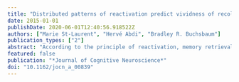 ```yaml
---
title: "Distributed patterns of reactivation predict vividness of recollectio"
date: 2015-01-01
publishDate: 2020-06-01T12:40:56.918522Z
authors: ["Marie St-Laurent", "Hervé Abdi", "Bradley R. Buchsbaum"]
publication_types: ["2"]
abstract: "According to the principle of reactivation, memory retrieval evokes patterns of brain activity that resemble those instantiated when an event was first experienced. Intuitively, one would expect neural reactivation to contribute to recollection (i.e., the vivid impression of reliving past events), but evidence of a direct relationship between the subjective quality of recollection and multiregional reactivation of item-specific neural patterns is lacking. The current study assessed this relationship using fMRI to measure brain activity as participants viewed and mentally replayed a set of short videos. We used multivoxel pattern analysis to train a classifier to identify individual videos based on brain activity evoked during perception and tested how accurately the classifier could distinguish among videos during mental replay. Classification accuracy correlated positively with memory vividness, indicating that the specificity of multivariate brain patterns observed during memory retrieval was related to the subjective quality of a memory. In addition, we identified a set of brain regions whose univariate activity during retrieval predicted both memory vividness and the strength of the classifier's prediction irrespective of the particular video that was retrieved. Our results establish distributed patterns of neural reactivation as a valid and objective marker of the quality of recollection."
featured: false
publication: "*Journal of Cognitive Neuroscience*"
doi: "10.1162/jocn_a_00839"
---
```


